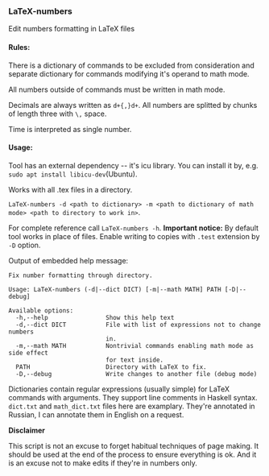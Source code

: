 ### LaTeX-numbers
Edit numbers formatting in LaTeX files

#### Rules:

There is a dictionary of commands to be excluded from consideration and separate dictionary for commands modifying it's operand to math mode.

All numbers outside of commands must be written in math mode.

Decimals are always written as `d+{,}d+`. All numbers are splitted by chunks of length three with `\,` space.

Time is interpreted as single number.

#### Usage:

Tool has an external dependency -- it's icu library.
You can install it by, e.g. `sudo apt install libicu-dev`(Ubuntu).

Works with all .tex files in a directory.

`LaTeX-numbers -d <path to dictionary> -m <path to dictionary of math mode> <path to directory to work in>`.

For complete reference call `LaTeX-numbers -h`. **Important notice:** By default tool works in place of files. Enable writing to copies with `.test` extension by `-D` option.

Output of embedded help message:
```
Fix number formatting through directory.

Usage: LaTeX-numbers (-d|--dict DICT) [-m|--math MATH] PATH [-D|--debug]

Available options:
  -h,--help                Show this help text
  -d,--dict DICT           File with list of expressions not to change numbers
                           in.
  -m,--math MATH           Nontrivial commands enabling math mode as side effect
                           for text inside.
  PATH                     Directory with LaTeX to fix.
  -D,--debug               Write changes to another file (debug mode)

```

Dictionaries contain regular expressions (usually simple) for LaTeX commands with arguments. They support line comments in Haskell syntax.
`dict.txt` and `math_dict.txt` files here are examplary. They're annotated in Russian, I can annotate them in English on a request.

**Disclaimer**

This script is not an excuse to forget habitual techniques of page making. It should be used at the end of the process to ensure everything is ok. And it is an excuse not to make edits if they're in numbers only.
